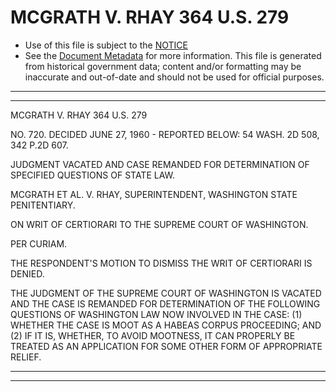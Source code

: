 ---
---

# MCGRATH V. RHAY 364 U.S. 279

* Use of this file is subject to the [NOTICE](https://github.com/publicdocs/notice/blob/master/NOTICE)
* See the [Document Metadata](../../../) for more information.
  This file is generated from historical government data; content and/or formatting may be inaccurate and out-of-date and should not be used for official purposes.

----------
----------

MCGRATH V. RHAY 364 U.S. 279

NO. 720.  DECIDED JUNE 27, 1960 - REPORTED BELOW:  54 WASH. 2D 508, 342 P.2D 607.

JUDGMENT VACATED AND CASE REMANDED FOR DETERMINATION OF SPECIFIED QUESTIONS OF STATE LAW.

MCGRATH ET AL. V. RHAY, SUPERINTENDENT, WASHINGTON STATE PENITENTIARY.

ON WRIT OF CERTIORARI TO THE SUPREME COURT OF WASHINGTON.

PER CURIAM.

THE RESPONDENT'S MOTION TO DISMISS THE WRIT OF CERTIORARI IS DENIED.

THE JUDGMENT OF THE SUPREME COURT OF WASHINGTON IS VACATED AND THE CASE IS REMANDED FOR DETERMINATION OF THE FOLLOWING QUESTIONS OF WASHINGTON LAW NOW INVOLVED IN THE CASE:  (1) WHETHER THE CASE IS MOOT AS A HABEAS CORPUS PROCEEDING; AND (2) IF IT IS, WHETHER, TO AVOID MOOTNESS, IT CAN PROPERLY BE TREATED AS AN APPLICATION FOR SOME OTHER FORM OF APPROPRIATE RELIEF.


----------
----------

